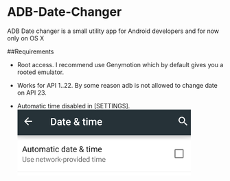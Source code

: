 # ADB-Date-Changer
ADB Date changer is a small utility app for Android developers and for now only on OS X

##Requirements

- Root access. I recommend use Genymotion which by default gives you a rooted emulator. 

- Works for API 1..22. By some reason adb is not allowed to change date on API 23. 

- Automatic time disabled in [SETTINGS]. 
![img](github-res/auto-date-disabled.png)

